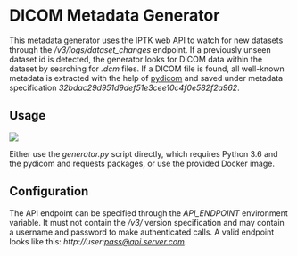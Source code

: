 # DICOM Metadata Generator
This metadata generator uses the IPTK web API to watch for new datasets through the */v3/logs/dataset_changes* endpoint. If a previously unseen dataset id is detected, the generator looks for DICOM data within the dataset by searching for *.dcm* files. If a DICOM file is found, all well-known metadata is extracted with the help of [pydicom](https://pydicom.github.io) and saved under metadata specification *32bdac29d951d9def51e3cee10c4f0e582f2a962*.

## Usage
<a href="https://hub.docker.com/r/iptk/generator-dicom/"><img src="https://img.shields.io/docker/build/iptk/generator-dicom.svg"></a>

Either use the *generator.py* script directly, which requires Python 3.6 and the pydicom and requests packages, or use the provided Docker image.

## Configuration
The API endpoint can be specified through the *API_ENDPOINT* environment variable. It must not contain the */v3/* version specification and may contain a username and password to make authenticated calls. A valid endpoint looks like this: *http://user:pass@api.server.com*.